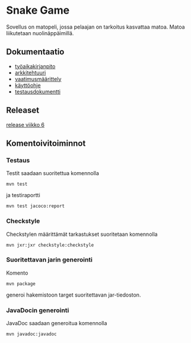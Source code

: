 # Snake Game

Sovellus on matopeli, jossa pelaajan on tarkoitus kasvattaa matoa. Matoa liikutetaan nuolinäppäimillä.
## Dokumentaatio
* [työaikakirjanpito](https://github.com/sofmakin/ot-harjoitustyo/blob/master/dokumentointi/tyoaikakirjanpito.md)
* [arkkitehtuuri](https://github.com/sofmakin/ot-harjoitustyo/blob/master/dokumentointi/arkkitehtuuri.md)
* [vaatimusmäärittely](https://github.com/sofmakin/ot-harjoitustyo/blob/master/dokumentointi/alustavaMaarittelydokumentti.md)
* [käyttöohje](https://github.com/sofmakin/ot-harjoitustyo/blob/master/dokumentointi/kayttoohje.md)
* [testausdokumentti](https://github.com/sofmakin/ot-harjoitustyo/blob/master/dokumentointi/testaus.md)
## Releaset
[release viikko 6](https://github.com/sofmakin/ot-harjoitustyo/releases/tag/viikko6)
## Komentoivitoiminnot
### Testaus
Testit saadaan suoritettua komennolla
``` 
mvn test
```
ja testiraportti
```
mvn test jacoco:report
```
### Checkstyle

Checkstylen määrittämät tarkastukset suoritetaan komennolla
```
mvn jxr:jxr checkstyle:checkstyle
```
### Suoritettavan jarin generointi
Komento
```
mvn package
```
generoi hakemistoon target suoritettavan jar-tiedoston.
### JavaDocin generointi
JavaDoc saadaan generoitua komennolla 
```
mvn javadoc:javadoc
```
